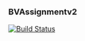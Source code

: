 ### BVAssignmentv2
[![Build Status](https://travis-ci.com/r3ap3rpy/BVAssignmentv2.svg?branch=master)](https://travis-ci.com/r3ap3rpy/BVAssignmentv2)